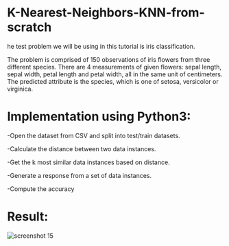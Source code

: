 # K-Nearest-Neighbors-KNN-from-scratch


he test problem we will be using in this tutorial is iris classification.

The problem is comprised of 150 observations of iris flowers from three different species. There are 4 measurements of given flowers: sepal length, sepal width, petal length and petal width, all in the same unit of centimeters. The predicted attribute is the species, which is one of setosa, versicolor or virginica.

# Implementation using Python3:
-Open the dataset from CSV and split into test/train datasets.

-Calculate the distance between two data instances.

-Get the k most similar data instances based on distance.

-Generate a response from a set of data instances.

-Compute the accuracy



# Result:

![screenshot 15](https://user-images.githubusercontent.com/44145876/52373639-270af000-2a96-11e9-90dc-bfe0ee30876e.png)
